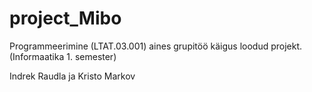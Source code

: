 # project_Mibo
Programmeerimine (LTAT.03.001) aines grupitöö käigus loodud projekt. (Informaatika 1. semester)

Indrek Raudla ja Kristo Markov
